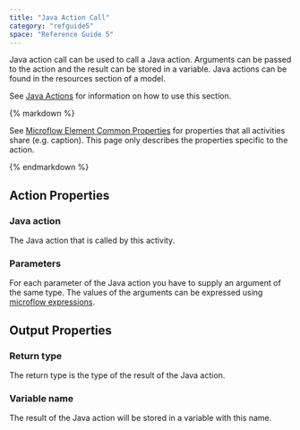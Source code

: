 ```yaml
---
title: "Java Action Call"
category: "refguide5"
space: "Reference Guide 5"
---
```



Java action call can be used to call a Java action. Arguments can be passed to the action and the result can be stored in a variable. Java actions can be found in the resources section of a model.

See [Java Actions](Java+Actions) for information on how to use this section.

<div class="alert alert-info">{% markdown %}

See [Microflow Element Common Properties](Microflow+Element+Common+Properties) for properties that all activities share (e.g. caption). This page only describes the properties specific to the action.

{% endmarkdown %}</div>

## Action Properties

### Java action

The Java action that is called by this activity.

### Parameters

For each parameter of the Java action you have to supply an argument of the same type. The values of the arguments can be expressed using [microflow expressions](Microflow+Expressions).

## Output Properties

### Return type

The return type is the type of the result of the Java action.

### Variable name

The result of the Java action will be stored in a variable with this name.